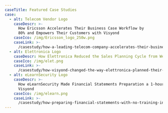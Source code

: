 ```yaml
---
caseTitle: Featured Case Studies
case:
  - alt: Telecom Vendor Logo
    caseDescr: >-
      How Ericsson Accelerates Their Business Case Workflow by
      80% and Empowers Their Customers with Visyond
    caseIco: /img/Ericsson_logo_250w.png
    caseLink: >-
      /casestudy/how-a-leading-telecom-company-accelerates-their-business-case-workflow-by-80-and-empowers-their-customers-with-visyond/
  - alt: Elettronica Logo
    caseDescr: How Elettronica Reduced the Sales Planning Cycle from Weeks to Hours
    caseIco: /img/elet.png
    caseLink: >-
      /casestudy/how-visyond-changed-the-way-elettronica-planned-their-sales-and-shortened-the-process-from-weeks-to-hours/
  - alt: eLearnSecurity Logo
    caseDescr: >-
      How eLearnSecurity Made Financial Statements Preparation a 1-hour Job with
      Visyond
    caseIco: /img/elearn.png
    caseLink: >-
      /casestudy/how-preparing-financial-statements-with-no-training-in-finance-became-a-1-hour-job/
---
```


